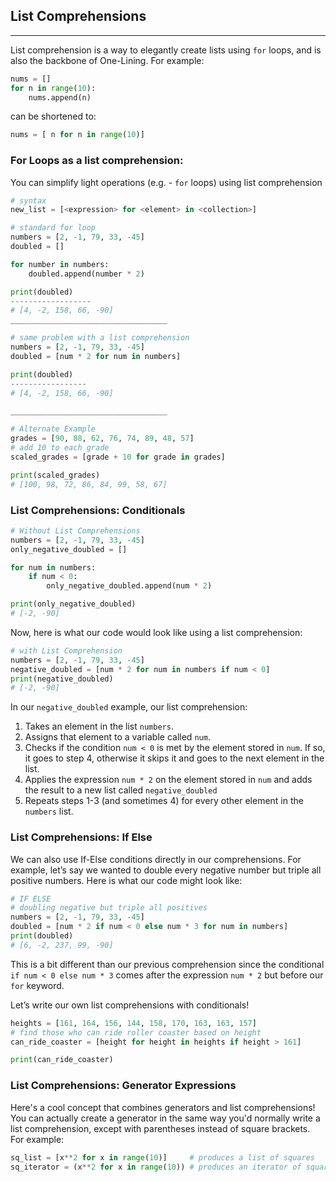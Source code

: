## List Comprehensions
---
List comprehension is a way to elegantly create lists using `for` loops, and is also the backbone of One-Lining. For example:
```py
nums = []
for n in range(10):
	nums.append(n)
```
can be shortened to:
```py
nums = [ n for n in range(10)]
```

### For Loops as a list comprehension:
You can simplify light operations (e.g. - `for` loops) using list comprehension
```py
# syntax
new_list = [<expression> for <element> in <collection>]
```

```py
# standard for loop
numbers = [2, -1, 79, 33, -45]
doubled = []

for number in numbers:
	doubled.append(number * 2)

print(doubled)
------------------
# [4, -2, 158, 66, -90]
___________________________________

# same problem with a list comprehension
numbers = [2, -1, 79, 33, -45]
doubled = [num * 2 for num in numbers]

print(doubled)
-----------------
# [4, -2, 158, 66, -90]

___________________________________

# Alternate Example
grades = [90, 88, 62, 76, 74, 89, 48, 57]
# add 10 to each grade
scaled_grades = [grade + 10 for grade in grades]

print(scaled_grades)
# [100, 98, 72, 86, 84, 99, 58, 67]
```

### List Comprehensions: Conditionals 
```py
# Without List Comprehensions
numbers = [2, -1, 79, 33, -45]
only_negative_doubled = []

for num in numbers:
	if num < 0:
		only_negative_doubled.append(num * 2)

print(only_negative_doubled)
# [-2, -90]
```

Now, here is what our code would look like using a list comprehension:
```py
# with List Comprehension
numbers = [2, -1, 79, 33, -45]
negative_doubled = [num * 2 for num in numbers if num < 0]
print(negative_doubled)
# [-2, -90]
```

In our `negative_doubled` example, our list comprehension:

1.  Takes an element in the list `numbers`.
2.  Assigns that element to a variable called `num`.
3.  Checks if the condition `num < 0` is met by the element stored in `num`. If so, it goes to step 4, otherwise it skips it and goes to the next element in the list.
4.  Applies the expression `num * 2` on the element stored in `num` and adds the result to a new list called `negative_doubled`
5.  Repeats steps 1-3 (and sometimes 4) for every other element in the `numbers` list.

### List Comprehensions: If Else
We can also use If-Else conditions directly in our comprehensions. For example, let’s say we wanted to double every negative number but triple all positive numbers. Here is what our code might look like:

```py
# IF ELSE
# doubling negative but triple all positives
numbers = [2, -1, 79, 33, -45]
doubled = [num * 2 if num < 0 else num * 3 for num in numbers]
print(doubled)
# [6, -2, 237, 99, -90]
```

This is a bit different than our previous comprehension since the conditional `if num < 0 else num * 3` comes after the expression `num * 2` but before our `for` keyword.

Let’s write our own list comprehensions with conditionals!

```py
heights = [161, 164, 156, 144, 158, 170, 163, 163, 157]
# find those who can ride roller coaster based on height
can_ride_coaster = [height for height in heights if height > 161]

print(can_ride_coaster)
```


### List Comprehensions: Generator Expressions
Here's a cool concept that combines generators and list comprehensions! You can actually create a generator in the same way you'd normally write a list comprehension, except with parentheses instead of square brackets. For example:
```py
sq_list = [x**2 for x in range(10)]		# produces a list of squares
sq_iterator = (x**2 for x in range(10))	# produces an iterator of squares
```